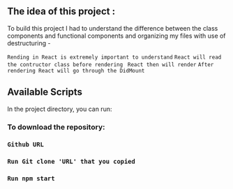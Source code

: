 

## The idea of this project :

To build this project I had to understand the difference between the class components and functional components and organizing my files with use of destructuring - 

`Rending in React is extremely important to understand`
`React will read the contructor class before rendering `
`React then will render`
`After rendering React will go through the DidMount` 

## Available Scripts

In the project directory, you can run:

### To download the repository:
### `Github URL`
### `Run Git clone 'URL' that you copied`
### `Run npm start`



